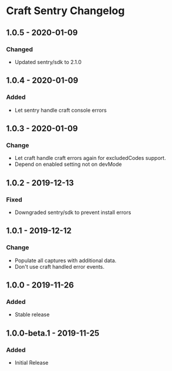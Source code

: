 # Craft Sentry Changelog

## 1.0.5 - 2020-01-09
### Changed
- Updated sentry/sdk to 2.1.0

## 1.0.4 - 2020-01-09
### Added
- Let sentry handle craft console errors

## 1.0.3 - 2020-01-09
### Change
- Let craft handle craft errors again for excludedCodes support.
- Depend on enabled setting not on devMode

## 1.0.2 - 2019-12-13
### Fixed
- Downgraded sentry/sdk to prevent install errors

## 1.0.1 - 2019-12-12
### Change
- Populate all captures with additional data.
- Don't use craft handled error events.

## 1.0.0 - 2019-11-26
### Added
- Stable release

## 1.0.0-beta.1 - 2019-11-25
### Added
- Initial Release
